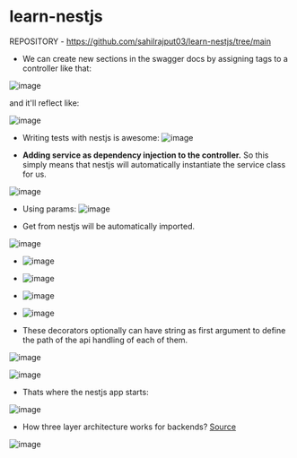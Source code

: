 # learn-nestjs

REPOSITORY - https://github.com/sahilrajput03/learn-nestjs/tree/main


- We can create new sections in the swagger docs by assigning tags to a controller like that:

![image](https://user-images.githubusercontent.com/31458531/185791435-8201d36f-f3cc-420e-9574-9ecda74f0f9d.png)

and it'll reflect like:

![image](https://user-images.githubusercontent.com/31458531/185791444-159f579a-802f-4b01-8ffd-b1cd255b5073.png)


- Writing tests with nestjs is awesome: ![image](https://user-images.githubusercontent.com/31458531/185789321-6399c11f-e652-49fd-bf98-7e7a7217fdc1.png)

- **Adding service as dependency injection to the controller.** So this simply means that nestjs will automatically instantiate the service class for us.

![image](https://user-images.githubusercontent.com/31458531/185787421-76aa1b8d-1970-4a95-845c-f14bd800faf1.png)

- Using params: ![image](https://user-images.githubusercontent.com/31458531/185787176-9fda4ebe-6c26-4a5e-9031-b5f37259fc57.png)

- Get from nestjs will be automatically imported.

![image](https://user-images.githubusercontent.com/31458531/185787160-4ec386bc-3b3a-47fe-858c-38baf7cc6f7a.png)

- ![image](https://user-images.githubusercontent.com/31458531/185787155-f357065a-aa88-44e2-b16e-0f07a49feae5.png)

- ![image](https://user-images.githubusercontent.com/31458531/185787152-77a0bcdb-8520-4939-8a06-d9ffd4aae169.png)

- ![image](https://user-images.githubusercontent.com/31458531/185787148-03299c85-dd7b-45ca-aa5c-711a70608bdf.png)

- ![image](https://user-images.githubusercontent.com/31458531/185787137-35d8d1b5-b3c8-40aa-ac44-92efc79d2ea0.png)

- These decorators optionally can have string as first argument to define the path of the api handling of each of them.

![image](https://user-images.githubusercontent.com/31458531/185788962-8b4bad04-78e2-4f23-9c1c-16389498f8d7.png)

![image](https://user-images.githubusercontent.com/31458531/185788968-eec6bfae-2d0e-4d0a-a6ce-b75273b1be7e.png)


- Thats where the nestjs app starts:

![image](https://user-images.githubusercontent.com/31458531/185788213-f7de6a1b-5783-449c-bcb4-7fb65e7688dc.png)

- How three layer architecture works for backends? [Source](https://dev.to/santypk4/bulletproof-node-js-project-architecture-4epf)

![image](https://user-images.githubusercontent.com/31458531/185788741-0137266c-1558-4beb-b8f5-4599237ae6cc.png)
